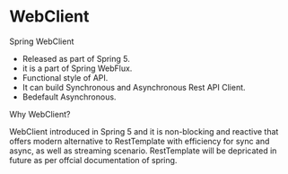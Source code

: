 # WebClient

Spring WebClient
* Released as part of Spring 5.
* it is a part of Spring WebFlux.
* Functional style of API.
* It can build Synchronous and Asynchronous Rest API Client.
* Bedefault Asynchronous.

Why WebClient?

WebClient introduced in Spring 5 and it is non-blocking and reactive that offers modern alternative to RestTemplate with efficiency for sync and async, as well as streaming scenario. RestTemplate will be depricated in future as per offcial documentation of spring.
